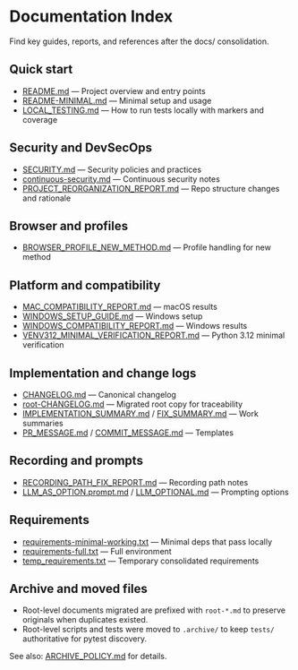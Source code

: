 # Documentation Index

Find key guides, reports, and references after the docs/ consolidation.

## Quick start

- [README.md](../README.md) — Project overview and entry points
- [README-MINIMAL.md](../README-MINIMAL.md) — Minimal setup and usage
- [LOCAL_TESTING.md](./LOCAL_TESTING.md) — How to run tests locally with markers and coverage

## Security and DevSecOps

- [SECURITY.md](./SECURITY.md) — Security policies and practices
- [continuous-security.md](./continuous-security.md) — Continuous security notes
- [PROJECT_REORGANIZATION_REPORT.md](./PROJECT_REORGANIZATION_REPORT.md) — Repo structure changes and rationale

## Browser and profiles

- [BROWSER_PROFILE_NEW_METHOD.md](./BROWSER_PROFILE_NEW_METHOD.md) — Profile handling for new method

## Platform and compatibility

- [MAC_COMPATIBILITY_REPORT.md](./MAC_COMPATIBILITY_REPORT.md) — macOS results
- [WINDOWS_SETUP_GUIDE.md](./WINDOWS_SETUP_GUIDE.md) — Windows setup
- [WINDOWS_COMPATIBILITY_REPORT.md](./WINDOWS_COMPATIBILITY_REPORT.md) — Windows results
- [VENV312_MINIMAL_VERIFICATION_REPORT.md](./VENV312_MINIMAL_VERIFICATION_REPORT.md) — Python 3.12 minimal verification

## Implementation and change logs

- [CHANGELOG.md](./CHANGELOG.md) — Canonical changelog
- [root-CHANGELOG.md](./root-CHANGELOG.md) — Migrated root copy for traceability
- [IMPLEMENTATION_SUMMARY.md](./IMPLEMENTATION_SUMMARY.md) / [FIX_SUMMARY.md](./FIX_SUMMARY.md) — Work summaries
- [PR_MESSAGE.md](./PR_MESSAGE.md) / [COMMIT_MESSAGE.md](./COMMIT_MESSAGE.md) — Templates

## Recording and prompts

- [RECORDING_PATH_FIX_REPORT.md](./RECORDING_PATH_FIX_REPORT.md) — Recording path notes
- [LLM_AS_OPTION.prompt.md](./LLM_AS_OPTION.prompt.md) / [LLM_OPTIONAL.md](./LLM_OPTIONAL.md) — Prompting options

## Requirements

- [requirements-minimal-working.txt](./requirements-minimal-working.txt) — Minimal deps that pass locally
- [requirements-full.txt](./requirements-full.txt) — Full environment
- [temp_requirements.txt](./temp_requirements.txt) — Temporary consolidated requirements

## Archive and moved files

- Root-level documents migrated are prefixed with `root-*.md` to preserve originals when duplicates existed.
- Root-level scripts and tests were moved to `.archive/` to keep `tests/` authoritative for pytest discovery.

See also: [ARCHIVE_POLICY.md](./ARCHIVE_POLICY.md) for details.
